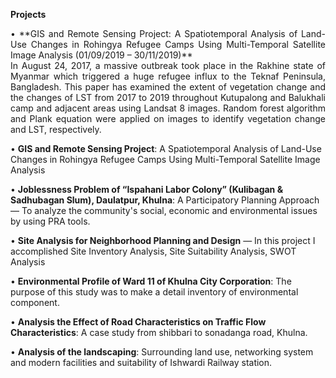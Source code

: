**Projects** <br>
<p style="text-align: justify;">
• **GIS and Remote Sensing Project: A Spatiotemporal Analysis of Land-Use Changes in Rohingya Refugee Camps Using Multi-Temporal Satellite Image Analysis (01/09/2019 – 30/11/2019)**<br>
In August 24, 2017, a massive outbreak took place in the Rakhine state of Myanmar which triggered a huge refugee influx to the Teknaf Peninsula, Bangladesh. This paper has examined the extent of vegetation change and the changes of LST from 2017 to 2019 throughout Kutupalong and Balukhali camp and adjacent areas using Landsat 8 images. Random forest algorithm and Plank equation were applied on images to identify vegetation change and LST, respectively.<br>
  
• **GIS and Remote Sensing Project**: A Spatiotemporal Analysis of Land-Use Changes in Rohingya Refugee Camps Using Multi-Temporal Satellite Image Analysis<br>

• **Joblessness Problem of “Ispahani Labor Colony” (Kulibagan & Sadhubagan Slum), Daulatpur, Khulna**: A Participatory Planning Approach — To analyze the community's social, economic and environmental issues by using PRA tools.<br>

• **Site Analysis for Neighborhood Planning and Design** — In this project I accomplished Site Inventory Analysis, Site Suitability Analysis, SWOT Analysis<br>

• **Environmental Profile of Ward 11 of Khulna City Corporation**: The purpose of this study was to make a detail inventory of environmental component.<br>

• **Analysis the Effect of Road Characteristics on Traffic Flow Characteristics**: A case study from shibbari to sonadanga road, Khulna.<br>

• **Analysis of the landscaping**: Surrounding land use, networking system and modern facilities and suitability of Ishwardi Railway station.<br>
</p>



